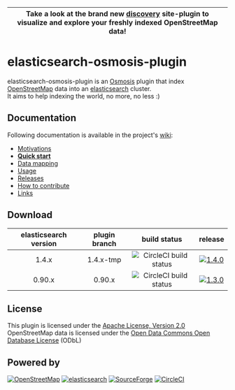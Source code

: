 | Take a look at the brand new <a href="https://github.com/ncolomer/discovery">discovery</a> site-plugin to visualize and explore your freshly indexed OpenStreetMap data! |
| :-: |

# elasticsearch-osmosis-plugin

elasticsearch-osmosis-plugin is an [Osmosis](http://wiki.openstreetmap.org/wiki/Osmosis) plugin that index
[OpenStreetMap](http://www.openstreetmap.org) data into an [elasticsearch](http://www.elasticsearch.org) cluster.  
It aims to help indexing the world, no more, no less :)

## Documentation

Following documentation is available in the project's [wiki](https://github.com/ncolomer/elasticsearch-osmosis-plugin/wiki):

* [Motivations](https://github.com/ncolomer/elasticsearch-osmosis-plugin/wiki/Motivations)
* **[Quick start](https://github.com/ncolomer/elasticsearch-osmosis-plugin/wiki/Quick-start)**
* [Data mapping](https://github.com/ncolomer/elasticsearch-osmosis-plugin/wiki/Data-mapping)
* [Usage](https://github.com/ncolomer/elasticsearch-osmosis-plugin/wiki/Usage)
* [Releases](https://github.com/ncolomer/elasticsearch-osmosis-plugin/wiki/Releases)
* [How to contribute](https://github.com/ncolomer/elasticsearch-osmosis-plugin/wiki/How-to-contribute)
* [Links](https://github.com/ncolomer/elasticsearch-osmosis-plugin/wiki/Links)

## Download

| elasticsearch version | plugin branch | build status | release |
|:-:|:-:|:-:|:-:|
| 1.4.x | 1.4.x-tmp | ![CircleCI build status](https://circleci.com/gh/ncolomer/elasticsearch-osmosis-plugin/tree/1.4.x-tmp.svg?style=shield&circle-token=29e130d826d1c6469830749c29df851dede0adf7) | [![1.4.0](http://img.shields.io/badge/download-1.4.0-blue.svg)](http://sourceforge.net/projects/es-osmosis/files/releases/elasticsearch-osmosis-plugin-1.4.0.jar) |
| 0.90.x | 0.90.x | ![CircleCI build status](https://circleci.com/gh/ncolomer/elasticsearch-osmosis-plugin/tree/0.90.x.svg?style=shield&circle-token=29e130d826d1c6469830749c29df851dede0adf7) | [![1.3.0](http://img.shields.io/badge/download-1.3.0-blue.svg)](http://sourceforge.net/projects/es-osmosis/files/releases/elasticsearch-osmosis-plugin-1.3.0.jar) |

## License

This plugin is licensed under the [Apache License, Version 2.0](http://www.apache.org/licenses/LICENSE-2.0)  
OpenStreetMap data is licensed under the [Open Data Commons Open Database License](http://opendatacommons.org/licenses/odbl/1.0/) (ODbL)

## Powered by

[![OpenStreetMap](https://raw.github.com/ncolomer/elasticsearch-osmosis-plugin/master/assets/openstreetmap.png)](http://www.openstreetmap.org)
[![elasticsearch](https://raw.github.com/ncolomer/elasticsearch-osmosis-plugin/master/assets/elasticsearch.png)](http://www.elasticsearch.org)
[![SourceForge](https://raw.github.com/ncolomer/elasticsearch-osmosis-plugin/master/assets/sourceforge.png)](http://www.sourceforge.net)
[![CircleCI](https://raw.github.com/ncolomer/elasticsearch-osmosis-plugin/master/assets/circleci.png)](http://www.circleci.com)
